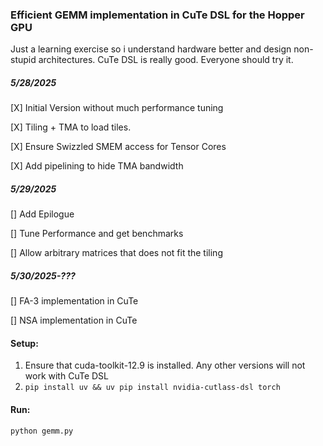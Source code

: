 ### Efficient GEMM implementation in CuTe DSL for the Hopper GPU

Just a learning exercise so i understand hardware better and design non-stupid architectures. CuTe DSL is really good. Everyone should try it.

##### 5/28/2025

[X] Initial Version without much performance tuning

[X] Tiling + TMA to load tiles.

[X] Ensure Swizzled SMEM access for Tensor Cores

[X] Add pipelining to hide TMA bandwidth

##### 5/29/2025

[] Add Epilogue

[] Tune Performance and get benchmarks

[] Allow arbitrary matrices that does not fit the tiling

##### 5/30/2025-???
[] FA-3 implementation in CuTe

[] NSA implementation in CuTe

#### Setup:
1. Ensure that cuda-toolkit-12.9 is installed. Any other versions will not work with CuTe DSL
2. `pip install uv && uv pip install nvidia-cutlass-dsl torch`

#### Run:
```
python gemm.py
```
